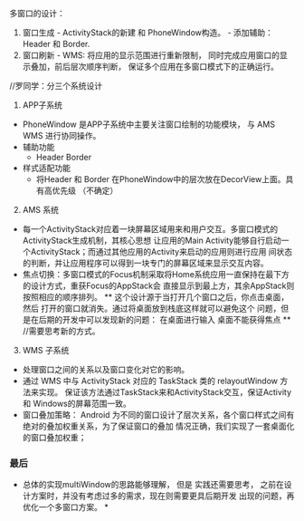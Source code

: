 多窗口的设计： 
  1. 窗口生成
    - ActivityStack的新建 和 PhoneWindow构造。
    - 添加辅助： Header 和 Border.
  2. 窗口刷新
    - WMS: 将应用的显示范围进行重新限制， 同时完成应用窗口的显示叠加，前后层次顺序判断，
           保证多个应用在多窗口模式下的正确运行。
    
//罗同学：分三个系统设计
1. APP子系统 
  - PhoneWindow 是APP子系统中主要关注窗口绘制的功能模块，  与 AMS  WMS 进行协同操作。
  - 辅助功能
    - Header Border 
  - 样式适配功能
    - 将Header 和 Border 在PhoneWindow中的层次放在DecorView上面。具有高优先级 （不确定）


2. AMS 系统
  - 每一个ActivityStack对应着一块屏幕区域用来和用户交互。多窗口模式的ActivityStack生成机制，其核心思想
    让应用的Main Activity能够自行启动一个ActivityStack；而通过其他应用的Activity来启动的应用则进行应用
    间状态的判断，并让应用程序可以得到一块专门的屏幕区域来显示交互内容。
  - 焦点切换：多窗口模式的Focus机制采取将Home系统应用一直保持在最下方的设计方式，重获Focus的AppStack会
    直接显示到最上方，其余AppStack则按照相应的顺序排列。
    ** 这个设计源于当打开几个窗口之后，你点击桌面，然后 打开的窗口就消失。通过将桌面放到栈底这样就可以避免这个
    问题，但是在后期的开发中可以发现新的问题： 在桌面进行输入 桌面不能获得焦点 ** //需要思考新的方式。

3. WMS 子系统
  - 处理窗口之间的关系以及窗口变化对它的影响。
  - 通过 WMS 中与 ActivityStack 对应的 TaskStack 类的 relayoutWindow 方法来实现。 保证该方法通过TaskStack来和ActivityStack交互，保证Activity 和 Windows的屏幕范围一致。
  - 窗口叠加策略： Android 为不同的窗口设计了层次关系，各个窗口样式之间有绝对的叠加权重关系，为了保证窗口的叠加
    情况正确，我们实现了一套桌面化的窗口叠加权重；

### 最后
  * 总体的实现multiWindow的思路能够理解， 但是 实践还需要思考， 之前在设计方案时，并没有考虑过多的需求，现在则需要更具后期开发
  出现的问题，再优化一个多窗口方案。 *

